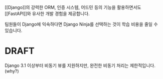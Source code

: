 [[Django]]의 강력한 ORM, 인증 시스템, 어드민 등의 기능을 활용하면서도 [[FastAPI]]와 유사한 개발 경험을 제공합니다.

팀원들이 Django에 익숙하다면 Django Ninja를 선택하는 것이 학습 비용을 줄일 수 있습니다.

# DRAFT

Django 3.1 이상부터 비동기 뷰를 지원하지만, 완전한 비동기 처리는 제한적입니다. (why?)